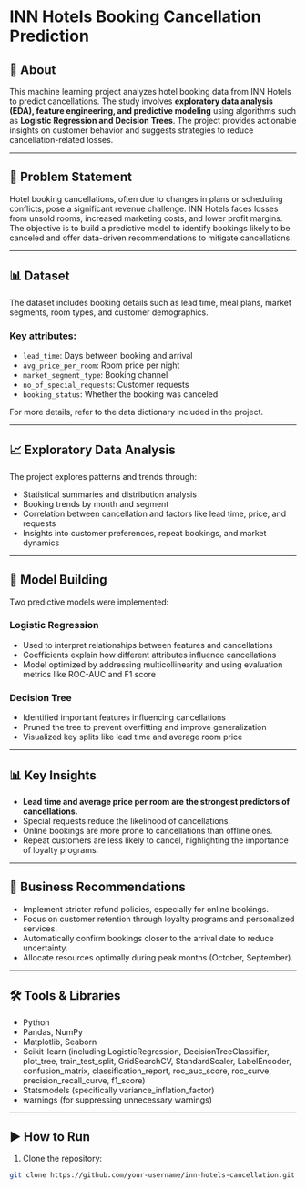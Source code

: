 # INN Hotels Booking Cancellation Prediction

## 📖 About
This machine learning project analyzes hotel booking data from INN Hotels to predict cancellations. The study involves **exploratory data analysis (EDA), feature engineering, and predictive modeling** using algorithms such as **Logistic Regression and Decision Trees**. The project provides actionable insights on customer behavior and suggests strategies to reduce cancellation-related losses.

---

## 🎯 Problem Statement
Hotel booking cancellations, often due to changes in plans or scheduling conflicts, pose a significant revenue challenge. INN Hotels faces losses from unsold rooms, increased marketing costs, and lower profit margins. The objective is to build a predictive model to identify bookings likely to be canceled and offer data-driven recommendations to mitigate cancellations.

---

## 📊 Dataset
The dataset includes booking details such as lead time, meal plans, market segments, room types, and customer demographics.

### Key attributes:
- `lead_time`: Days between booking and arrival
- `avg_price_per_room`: Room price per night
- `market_segment_type`: Booking channel
- `no_of_special_requests`: Customer requests
- `booking_status`: Whether the booking was canceled

For more details, refer to the data dictionary included in the project.

---

## 📈 Exploratory Data Analysis
The project explores patterns and trends through:
- Statistical summaries and distribution analysis
- Booking trends by month and segment
- Correlation between cancellation and factors like lead time, price, and requests
- Insights into customer preferences, repeat bookings, and market dynamics

---

## 🤖 Model Building
Two predictive models were implemented:

### Logistic Regression
- Used to interpret relationships between features and cancellations
- Coefficients explain how different attributes influence cancellations
- Model optimized by addressing multicollinearity and using evaluation metrics like ROC-AUC and F1 score

### Decision Tree
- Identified important features influencing cancellations
- Pruned the tree to prevent overfitting and improve generalization
- Visualized key splits like lead time and average room price

---

## 📊 Key Insights
- **Lead time and average price per room are the strongest predictors of cancellations.**
- Special requests reduce the likelihood of cancellations.
- Online bookings are more prone to cancellations than offline ones.
- Repeat customers are less likely to cancel, highlighting the importance of loyalty programs.

---

## 📌 Business Recommendations
- Implement stricter refund policies, especially for online bookings.
- Focus on customer retention through loyalty programs and personalized services.
- Automatically confirm bookings closer to the arrival date to reduce uncertainty.
- Allocate resources optimally during peak months (October, September).

---

## 🛠️ Tools & Libraries
- Python  
- Pandas, NumPy  
- Matplotlib, Seaborn
- Scikit-learn (including LogisticRegression, DecisionTreeClassifier, plot_tree, train_test_split, GridSearchCV, StandardScaler, LabelEncoder, confusion_matrix, classification_report, roc_auc_score, roc_curve, precision_recall_curve, f1_score)
- Statsmodels (specifically variance_inflation_factor)
- warnings (for suppressing unnecessary warnings)
  
---

## ▶ How to Run
1. Clone the repository:
```bash
git clone https://github.com/your-username/inn-hotels-cancellation.git
